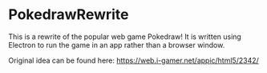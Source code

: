 # PokedrawRewrite
This is a rewrite of the popular web game Pokedraw! It is written using Electron to run the game in an app rather than a browser window.

Original idea can be found here: https://web.i-gamer.net/appic/html5/2342/
